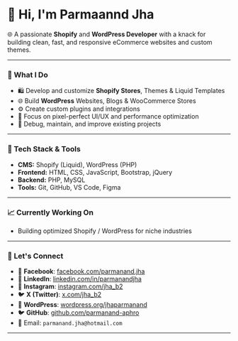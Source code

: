 # 👋 Hi, I'm Parmaannd Jha

🌐 A passionate **Shopify** and **WordPress Developer** with a knack for building clean, fast, and responsive eCommerce websites and custom themes.

---

### 💼 What I Do
- 🛍️ Develop and customize **Shopify Stores**, Themes & Liquid Templates
- 🌐 Build **WordPress** Websites, Blogs & WooCommerce Stores
- ⚙️ Create custom plugins and integrations
- 🎨 Focus on pixel-perfect UI/UX and performance optimization
- 🔧 Debug, maintain, and improve existing projects

---

### 🚀 Tech Stack & Tools
- **CMS:** Shopify (Liquid), WordPress (PHP)
- **Frontend:** HTML, CSS, JavaScript, Bootstrap, jQuery
- **Backend:** PHP, MySQL
- **Tools:** Git, GitHub, VS Code, Figma

---

### 📈 Currently Working On
- Building optimized Shopify / WordPress for niche industries  

---

### 🤝 Let's Connect


- 📘 **Facebook**: [facebook.com/parmanand.jha](https://facebook.com/parmanand.jha)
- 🔗 **LinkedIn**: [linkedin.com/in/parmanandjha](https://www.linkedin.com/in/parmanandjha)
- 📸 **Instagram**: [instagram.com/jha_b2](https://www.instagram.com/jha_b2/)
- 🐦 **X (Twitter)**: [x.com/jha_b2](https://x.com/jha_b2)
- 📸 **WordPress**: [wordpress.org/jhaparmanand](https://profiles.wordpress.org/jhaparmanand/)
- 🐦 **GitHub**: [github.com/parmanand-aphro](https://github.com/parmanand-aphro)
- 📧 Email: `parmanand.jha@hotmail.com`  
---

